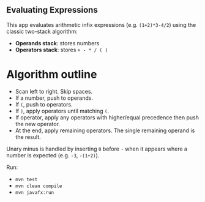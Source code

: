 ## Evaluating Expressions

This app evaluates arithmetic infix expressions (e.g. `(1+2)*3-4/2`) using the classic two-stack algorithm:

- **Operands stack**: stores numbers
- **Operators stack**: stores `+ - * / ( )`



# Algorithm outline

- Scan left to right. Skip spaces.
- If a number, push to operands.
- If `(`, push to operators.
- If `)`, apply operators until matching `(`.
- If operator, apply any operators with higher/equal precedence then push the new operator.
- At the end, apply remaining operators. The single remaining operand is the result.

Unary minus is handled by inserting `0` before `-` when it appears where a number is expected (e.g. `-3`, `-(1+2)`).

Run:
- `mvn test`
- `mvn clean compile`
- `mvn javafx:run`


